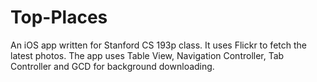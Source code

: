 Top-Places
==========

An iOS app written for Stanford CS 193p class. It uses Flickr to fetch the latest photos. The app uses Table View, Navigation Controller, Tab Controller and GCD for background downloading.
